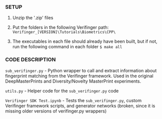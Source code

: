 ### SETUP

1. Unzip the '.zip' files

2. Put the folders in the following Verifinger path:
`Verifinger_[VERSION]\Tutorials\Biometrics\CPP\`

1. The executables in each file should already have been built, but if not, run the following command in each folder
`$ make all`

### CODE DESCRIPTION

`sub_verifinger.py` - Python wrapper to call and extract information about fingerprint matching from the Verifinger framework. Used in the original DeepMasterPrints and Diversity/Novelty MasterPrint experiments.

`utils.py` - Helper code for the `sub_verifinger.py` code

`Verifinger SDK Test.ipynb` - Tests the `sub_verifinger.py`, custom Verifinger framework scripts, and generator networks (broken, since it is missing older versions of verifinger.py wrappers)